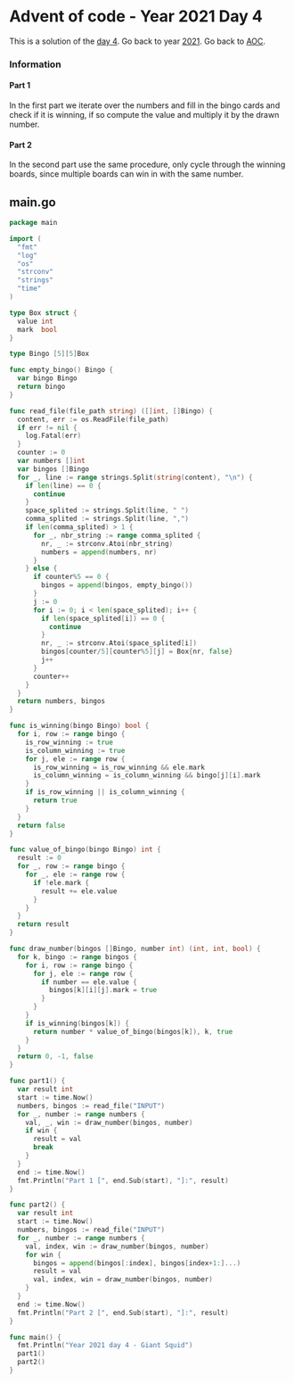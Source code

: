 # Advent of code - Year 2021 Day 4

This is a solution of the [day 4](https://adventofcode.com/2021/day/4). Go back to year [2021](2021.md). Go back to [AOC](../adventofcode.md).

### Information

#### Part 1

In the first part we iterate over the numbers and fill in the bingo cards and check if it is winning, if so compute the value and multiply it by the drawn number.

#### Part 2

In the second part use the same procedure, only cycle through the winning boards, since multiple boards can win in with the same number.


## main.go

```go
package main

import (
  "fmt"
  "log"
  "os"
  "strconv"
  "strings"
  "time"
)

type Box struct {
  value int
  mark  bool
}

type Bingo [5][5]Box

func empty_bingo() Bingo {
  var bingo Bingo
  return bingo
}

func read_file(file_path string) ([]int, []Bingo) {
  content, err := os.ReadFile(file_path)
  if err != nil {
    log.Fatal(err)
  }
  counter := 0
  var numbers []int
  var bingos []Bingo
  for _, line := range strings.Split(string(content), "\n") {
    if len(line) == 0 {
      continue
    }
    space_splited := strings.Split(line, " ")
    comma_splited := strings.Split(line, ",")
    if len(comma_splited) > 1 {
      for _, nbr_string := range comma_splited {
        nr, _ := strconv.Atoi(nbr_string)
        numbers = append(numbers, nr)
      }
    } else {
      if counter%5 == 0 {
        bingos = append(bingos, empty_bingo())
      }
      j := 0
      for i := 0; i < len(space_splited); i++ {
        if len(space_splited[i]) == 0 {
          continue
        }
        nr, _ := strconv.Atoi(space_splited[i])
        bingos[counter/5][counter%5][j] = Box{nr, false}
        j++
      }
      counter++
    }
  }
  return numbers, bingos
}

func is_winning(bingo Bingo) bool {
  for i, row := range bingo {
    is_row_winning := true
    is_column_winning := true
    for j, ele := range row {
      is_row_winning = is_row_winning && ele.mark
      is_column_winning = is_column_winning && bingo[j][i].mark
    }
    if is_row_winning || is_column_winning {
      return true
    }
  }
  return false
}

func value_of_bingo(bingo Bingo) int {
  result := 0
  for _, row := range bingo {
    for _, ele := range row {
      if !ele.mark {
        result += ele.value
      }
    }
  }
  return result
}

func draw_number(bingos []Bingo, number int) (int, int, bool) {
  for k, bingo := range bingos {
    for i, row := range bingo {
      for j, ele := range row {
        if number == ele.value {
          bingos[k][i][j].mark = true
        }
      }
    }
    if is_winning(bingos[k]) {
      return number * value_of_bingo(bingos[k]), k, true
    }
  }
  return 0, -1, false
}

func part1() {
  var result int
  start := time.Now()
  numbers, bingos := read_file("INPUT")
  for _, number := range numbers {
    val, _, win := draw_number(bingos, number)
    if win {
      result = val
      break
    }
  }
  end := time.Now()
  fmt.Println("Part 1 [", end.Sub(start), "]:", result)
}

func part2() {
  var result int
  start := time.Now()
  numbers, bingos := read_file("INPUT")
  for _, number := range numbers {
    val, index, win := draw_number(bingos, number)
    for win {
      bingos = append(bingos[:index], bingos[index+1:]...)
      result = val
      val, index, win = draw_number(bingos, number)
    }
  }
  end := time.Now()
  fmt.Println("Part 2 [", end.Sub(start), "]:", result)
}

func main() {
  fmt.Println("Year 2021 day 4 - Giant Squid")
  part1()
  part2()
}
```

